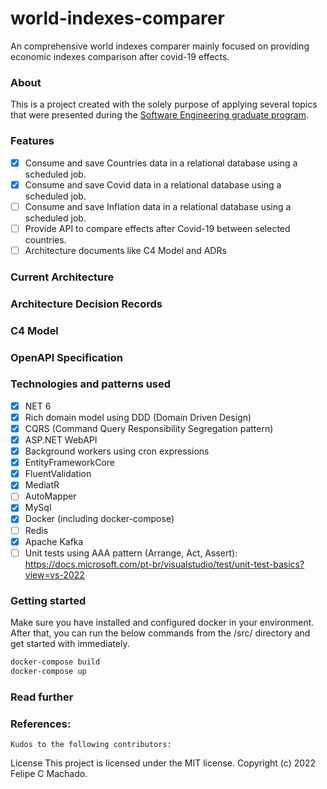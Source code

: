 # world-indexes-comparer
An comprehensive world indexes comparer mainly focused on providing economic indexes comparison after covid-19 effects.

### About
This is a project created with the solely purpose of applying several topics that were presented during the [Software Engineering graduate program](https://www.unisinos.br/pos/especializacao/engenharia-de-software/hibrido/porto-alegre).

### Features

- [x] Consume and save Countries data in a relational database using a scheduled job.
- [x] Consume and save Covid data in a relational database using a scheduled job.
- [ ] Consume and save Inflation data in a relational database using a scheduled job.
- [ ] Provide API to compare effects after Covid-19 between selected countries.
- [ ] Architecture documents like C4 Model and ADRs

### Current Architecture

### Architecture Decision Records

### C4 Model

### OpenAPI Specification

### Technologies and patterns used

- [x] NET 6
- [x] Rich domain model using DDD (Domain Driven Design)
- [x] CQRS (Command Query Responsibility Segregation pattern)
- [x] ASP.NET WebAPI
- [x] Background workers using cron expressions
- [x] EntityFrameworkCore
- [x] FluentValidation
- [x] MediatR
- [ ] AutoMapper
- [x] MySql
- [x] Docker (including docker-compose)
- [ ] Redis
- [x] Apache Kafka
- [ ] Unit tests using AAA pattern (Arrange, Act, Assert): https://docs.microsoft.com/pt-br/visualstudio/test/unit-test-basics?view=vs-2022

### Getting started

Make sure you have installed and configured docker in your environment. 
After that, you can run the below commands from the /src/ directory and get started with immediately.

```powershell
docker-compose build
docker-compose up
```

### Read further

### References:
    
    Kudos to the following contributors:

License This project is licensed under the MIT license. Copyright (c) 2022 Felipe C Machado.
